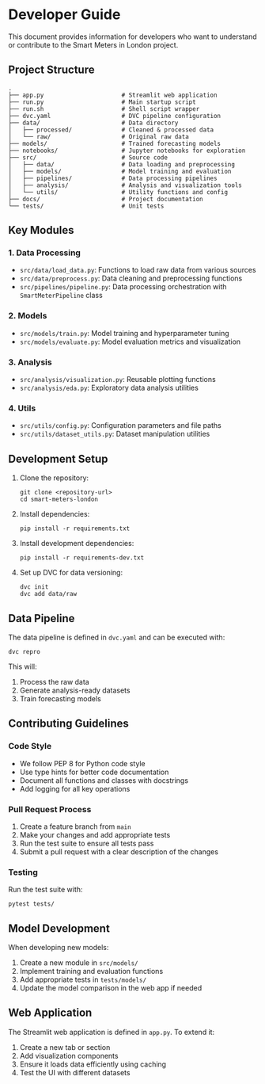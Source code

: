 # Developer Guide

This document provides information for developers who want to understand or contribute to the Smart Meters in London project.

## Project Structure

```
.
├── app.py                      # Streamlit web application
├── run.py                      # Main startup script
├── run.sh                      # Shell script wrapper
├── dvc.yaml                    # DVC pipeline configuration
├── data/                       # Data directory
│   ├── processed/              # Cleaned & processed data
│   └── raw/                    # Original raw data
├── models/                     # Trained forecasting models
├── notebooks/                  # Jupyter notebooks for exploration
├── src/                        # Source code
│   ├── data/                   # Data loading and preprocessing
│   ├── models/                 # Model training and evaluation
│   ├── pipelines/              # Data processing pipelines
│   ├── analysis/               # Analysis and visualization tools
│   └── utils/                  # Utility functions and config
├── docs/                       # Project documentation
└── tests/                      # Unit tests
```

## Key Modules

### 1. Data Processing

- `src/data/load_data.py`: Functions to load raw data from various sources
- `src/data/preprocess.py`: Data cleaning and preprocessing functions
- `src/pipelines/pipeline.py`: Data processing orchestration with `SmartMeterPipeline` class

### 2. Models

- `src/models/train.py`: Model training and hyperparameter tuning
- `src/models/evaluate.py`: Model evaluation metrics and visualization

### 3. Analysis

- `src/analysis/visualization.py`: Reusable plotting functions
- `src/analysis/eda.py`: Exploratory data analysis utilities

### 4. Utils

- `src/utils/config.py`: Configuration parameters and file paths
- `src/utils/dataset_utils.py`: Dataset manipulation utilities

## Development Setup

1. Clone the repository:
   ```
   git clone <repository-url>
   cd smart-meters-london
   ```

2. Install dependencies:
   ```
   pip install -r requirements.txt
   ```

3. Install development dependencies:
   ```
   pip install -r requirements-dev.txt
   ```

4. Set up DVC for data versioning:
   ```
   dvc init
   dvc add data/raw
   ```

## Data Pipeline

The data pipeline is defined in `dvc.yaml` and can be executed with:

```
dvc repro
```

This will:
1. Process the raw data
2. Generate analysis-ready datasets
3. Train forecasting models

## Contributing Guidelines

### Code Style

- We follow PEP 8 for Python code style
- Use type hints for better code documentation
- Document all functions and classes with docstrings
- Add logging for all key operations

### Pull Request Process

1. Create a feature branch from `main`
2. Make your changes and add appropriate tests
3. Run the test suite to ensure all tests pass
4. Submit a pull request with a clear description of the changes

### Testing

Run the test suite with:

```
pytest tests/
```

## Model Development

When developing new models:

1. Create a new module in `src/models/`
2. Implement training and evaluation functions
3. Add appropriate tests in `tests/models/`
4. Update the model comparison in the web app if needed

## Web Application

The Streamlit web application is defined in `app.py`. To extend it:

1. Create a new tab or section
2. Add visualization components
3. Ensure it loads data efficiently using caching
4. Test the UI with different datasets 